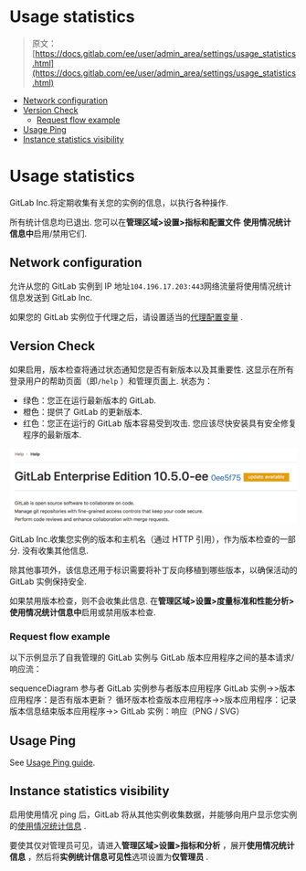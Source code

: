 # Usage statistics

> 原文：[https://docs.gitlab.com/ee/user/admin_area/settings/usage_statistics.html](https://docs.gitlab.com/ee/user/admin_area/settings/usage_statistics.html)

*   [Network configuration](#network-configuration)
*   [Version Check](#version-check-core-only)
    *   [Request flow example](#request-flow-example)
*   [Usage Ping](#usage-ping-core-only)
*   [Instance statistics visibility](#instance-statistics-visibility-core-only)

# Usage statistics[](#usage-statistics-core-only "Permalink")

GitLab Inc.将定期收集有关您的实例的信息，以执行各种操作.

所有统计信息均已退出. 您可以在**管理区域>设置>指标和配置文件** **使用情况统计信息中**启用/禁用它们.

## Network configuration[](#network-configuration "Permalink")

允许从您的 GitLab 实例到 IP 地址`104.196.17.203:443`网络流量将使用情况统计信息发送到 GitLab Inc.

如果您的 GitLab 实例位于代理之后，请设置适当的[代理配置变量](https://docs.gitlab.com/omnibus/settings/environment-variables.html) .

## Version Check[](#version-check-core-only "Permalink")

如果启用，版本检查将通过状态通知您是否有新版本以及其重要性. 这显示在所有登录用户的帮助页面（即`/help` ）和管理页面上. 状态为：

*   绿色：您正在运行最新版本的 GitLab.
*   橙色：提供了 GitLab 的更新版本.
*   红色：您正在运行的 GitLab 版本容易受到攻击. 您应该尽快安装具有安全修复程序的最新版本.

[![Orange version check example](img/aec2abca2644938484258f63a3df71d2.png)](img/update-available.png)

GitLab Inc.收集您实例的版本和主机名（通过 HTTP 引用），作为版本检查的一部分. 没有收集其他信息.

除其他事项外，该信息还用于标识需要将补丁反向移植到哪些版本，以确保活动的 GitLab 实例保持安全.

如果禁用版本检查，则不会收集此信息. 在**管理区域>设置>度量标准和性能分析>使用情况统计信息中**启用或禁用版本检查.

### Request flow example[](#request-flow-example "Permalink")

以下示例显示了自我管理的 GitLab 实例与 GitLab 版本应用程序之间的基本请求/响应流：

sequenceDiagram 参与者 GitLab 实例参与者版本应用程序 GitLab 实例->>版本应用程序：是否有版本更新？ 循环版本检查版本应用程序->>版本应用程序：记录版本信息结束版本应用程序->> GitLab 实例：响应（PNG / SVG）

## Usage Ping[](#usage-ping-core-only "Permalink")

See [Usage Ping guide](../../../development/telemetry/usage_ping.html).

## Instance statistics visibility[](#instance-statistics-visibility-core-only "Permalink")

启用使用情况 ping 后，GitLab 将从其他实例收集数据，并能够向用户显示您实例的[使用情况统计信息](../../instance_statistics/index.html) .

要使其仅对管理员可见，请进入**管理区域>设置>指标和分析** ，展开**使用情况统计信息** ，然后将**实例统计信息可见性**选项设置为**仅管理员** .